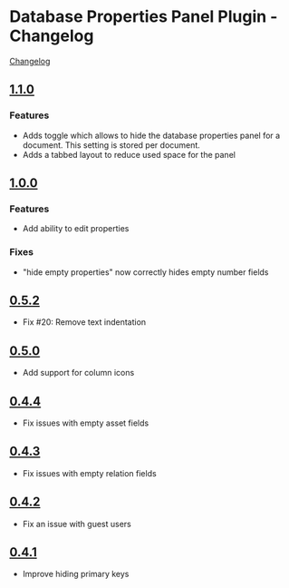 # Database Properties Panel Plugin - Changelog

[Changelog](./CHANGELOG.md)

## [1.1.0](https://github.com/Macavity/siyuan-database-properties-panel/releases/tag/v1.1.0)

### Features

- Adds toggle which allows to hide the database properties panel for a document. This setting is stored per document.
- Adds a tabbed layout to reduce used space for the panel

## [1.0.0](https://github.com/Macavity/siyuan-database-properties-panel/releases/tag/v1.0.0)

### Features

- Add ability to edit properties

### Fixes

- "hide empty properties" now correctly hides empty number fields

## [0.5.2](https://github.com/Macavity/siyuan-database-properties-panel/releases/tag/v0.5.2)

- Fix #20: Remove text indentation

## [0.5.0](https://github.com/Macavity/siyuan-database-properties-panel/releases/tag/v0.5.0)

- Add support for column icons

## [0.4.4](https://github.com/Macavity/siyuan-database-properties-panel/releases/tag/v0.4.4)

- Fix issues with empty asset fields

## [0.4.3](https://github.com/Macavity/siyuan-database-properties-panel/releases/tag/v0.4.3)

- Fix issues with empty relation fields

## [0.4.2](https://github.com/Macavity/siyuan-database-properties-panel/releases/tag/v0.4.2)

- Fix an issue with guest users

## [0.4.1](https://github.com/Macavity/siyuan-database-properties-panel/releases/tag/v0.4.1)

- Improve hiding primary keys
